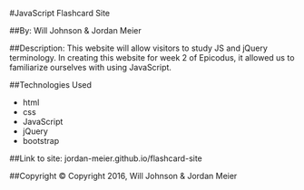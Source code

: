 #JavaScript Flashcard Site

##By: Will Johnson & Jordan Meier

##Description:
 This website will allow visitors to study JS and jQuery terminology. In creating this website for week 2 of Epicodus, it allowed us to familiarize ourselves with using JavaScript.

##Technologies Used
  * html
  * css
  * JavaScript
  * jQuery
  * bootstrap

##Link to site:
jordan-meier.github.io/flashcard-site

##Copyright
© Copyright 2016, Will Johnson & Jordan Meier
